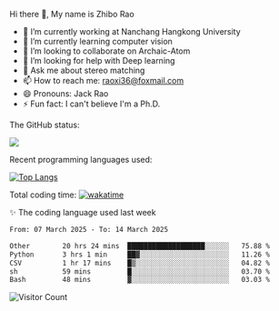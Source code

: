 Hi there 👋, My name is Zhibo Rao
- 🔭 I’m currently working at Nanchang Hangkong University
- 🌱 I’m currently learning computer vision
- 👯 I’m looking to collaborate on Archaic-Atom
- 🤔 I’m looking for help with Deep learning
- 💬 Ask me about stereo matching
- 📫 How to reach me: raoxi36@foxmail.com
- 😄 Pronouns: Jack Rao
- ⚡ Fun fact: I can't believe I'm a Ph.D.

The GitHub status:

![](https://github-readme-stats.vercel.app/api?username=ZhiboRao)

Recent programming languages used:

[![Top Langs](https://github-readme-stats.vercel.app/api/top-langs/?username=ZhiboRao&layout=compact)](https://github.com/anuraghazra/github-readme-stats)

Total coding time: [![wakatime](https://wakatime.com/badge/user/51ec5ec7-4742-4243-9eea-732ade32c0b7.svg)](https://wakatime.com/@51ec5ec7-4742-4243-9eea-732ade32c0b7)

✨ The coding language used last week 
<!--START_SECTION:waka-->

```txt
From: 07 March 2025 - To: 14 March 2025

Other        20 hrs 24 mins  ███████████████████░░░░░░   75.88 %
Python       3 hrs 1 min     ██▓░░░░░░░░░░░░░░░░░░░░░░   11.26 %
CSV          1 hr 17 mins    █▒░░░░░░░░░░░░░░░░░░░░░░░   04.82 %
sh           59 mins         █░░░░░░░░░░░░░░░░░░░░░░░░   03.70 %
Bash         48 mins         ▓░░░░░░░░░░░░░░░░░░░░░░░░   03.03 %
```

<!--END_SECTION:waka-->

![Visitor Count](https://profile-counter.glitch.me/Raohaocheng/count.svg)
